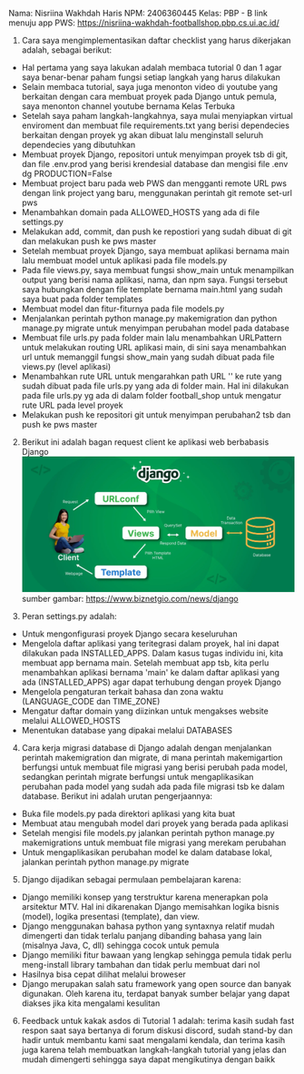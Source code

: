Nama: Nisriina Wakhdah Haris
NPM: 2406360445
Kelas: PBP - B
link menuju app PWS: https://nisriina-wakhdah-footballshop.pbp.cs.ui.ac.id/

1. Cara saya mengimplementasikan daftar checklist yang harus dikerjakan adalah, sebagai berikut:
- Hal pertama yang saya lakukan adalah membaca tutorial 0 dan 1 agar saya benar-benar paham fungsi setiap langkah yang harus dilakukan
- Selain membaca tutorial, saya juga menonton video di youtube yang berkaitan dengan cara membuat proyek pada Django untuk pemula, saya menonton channel youtube bernama Kelas Terbuka
- Setelah saya paham langkah-langkahnya, saya mulai menyiapkan virtual enviroment dan membuat file requirements.txt yang berisi dependecies berkaitan dengan proyek yg akan dibuat lalu menginstall seluruh dependecies yang dibutuhkan
- Membuat proyek Django, repositori untuk menyimpan proyek tsb di git, dan file .env.prod yang berisi krendesial database dan mengisi file .env dg PRODUCTION=False 
- Membuat project baru pada web PWS dan mengganti remote URL pws dengan link project yang baru, menggunakan perintah git remote set-url pws <link>
- Menambahkan domain pada ALLOWED_HOSTS yang ada di file settings.py
- Melakukan add, commit, dan push ke repostiori yang sudah dibuat di git dan melakukan push ke pws master
- Setelah membuat proyek Django, saya membuat aplikasi bernama main lalu membuat model untuk aplikasi pada file models.py
- Pada file views.py, saya membuat fungsi show_main untuk menampilkan output yang berisi nama aplikasi, nama, dan npm saya. Fungsi tersebut saya hubungkan dengan file template bernama main.html yang sudah saya buat pada folder templates
- Membuat model dan fitur-fiturnya pada file models.py
- Menjalankan perintah python manage.py makemigration dan python manage.py migrate untuk menyimpan perubahan model pada database
- Membuat file urls.py pada folder main lalu menambahkan URLPattern untuk melakukan routing URL aplikasi main, di sini saya menambahkan url untuk memanggil fungsi show_main yang sudah dibuat pada file views.py (level aplikasi)
- Menambahkan rute URL untuk  mengarahkan path URL '' ke rute yang sudah dibuat pada file urls.py yang ada di folder main. Hal ini dilakukan pada file urls.py yg ada di dalam folder football_shop untuk mengatur rute URL pada level proyek
- Melakukan push ke repositori git untuk menyimpan perubahan2 tsb dan push ke pws master
2. Berikut ini adalah bagan request client ke aplikasi web berbabasis Django
![alt text](https://github.com/NisriinaWakhdah/football-shop/blob/master/django_77d5263d13.webp?raw=true)
sumber gambar: https://www.biznetgio.com/news/django

3. Peran settings.py adalah:
- Untuk mengonfigurasi proyek Django secara keseluruhan
- Mengelola daftar aplikasi yang teritegrasi dalam proyek, hal ini dapat dilakukan pada INSTALLED_APPS. Dalam kasus tugas individu ini, kita membuat app bernama main. Setelah membuat app tsb, kita perlu menambahkan aplikasi bernama 'main' ke dalam daftar aplikasi yang ada (INSTALLED_APPS) agar dapat terhubung dengan proyek Django
- Mengelola pengaturan terkait bahasa dan zona waktu (LANGUAGE_CODE dan TIME_ZONE)
- Mengatur daftar domain yang diizinkan untuk mengakses website melalui ALLOWED_HOSTS
- Menentukan database yang dipakai melalui DATABASES
4.  Cara kerja migrasi database di Django adalah dengan menjalankan perintah makemigration dan migrate, di mana perintah makemigartion berfungsi untuk membuat file migrasi yang berisi perubah pada model, sedangkan perintah migrate berfungsi untuk mengaplikasikan perubahan pada model yang sudah ada pada file migrasi tsb ke dalam database. Berikut ini adalah urutan pengerjaannya:
- Buka file models.py pada direktori aplikasi yang kita buat
- Membuat atau mengubah model dari proyek yang berada pada aplikasi
- Setelah mengisi file models.py jalankan perintah python manage.py makemigrations untuk membuat file migrasi yang merekam perubahan
- Untuk mengaplikasikan perubahan model ke dalam database lokal, jalankan perintah python manage.py migrate
5. Django dijadikan sebagai permulaan pembelajaran karena:
- Django memiliki konsep yang terstruktur karena menerapkan pola arsitektur MTV. Hal ini dikarenakan Django memisahkan logika bisnis (model), logika presentasi (template), dan view.
- Django menggunakan bahasa python yang syntaxnya relatif mudah dimengerti dan tidak terlalu panjang  dibanding bahasa yang lain (misalnya Java, C, dll) sehingga cocok untuk pemula
- Django memiliki fitur bawaan yang lengkap sehingga pemula tidak perlu meng-install library tambahan dan tidak perlu membuat dari nol
- Hasilnya bisa cepat dilihat melalui broweser
- Django merupakan salah satu framework yang open source dan banyak digunakan. Oleh karena itu, terdapat banyak sumber belajar yang dapat diakses jika kita mengalami kesulitan
6.  Feedback untuk kakak asdos di Tutorial 1 adalah: terima kasih sudah fast respon saat saya bertanya di forum diskusi discord, sudah stand-by dan hadir untuk membantu kami saat mengalami kendala, dan terima kasih juga karena telah membuatkan langkah-langkah tutorial yang jelas dan mudah dimengerti sehingga saya dapat mengikutinya dengan baikk
